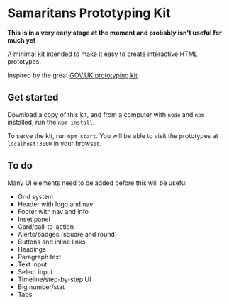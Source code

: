 Samaritans Prototyping Kit
=====================

**This is in a very early stage at the moment and probably isn't useful for much yet**

A minimal kit intended to make it easy to create interactive HTML prototypes.

Inspired by the great [GOV.UK prototyping kit](https://github.com/alphagov/govuk-prototype-kit)

Get started
-----------

Download a copy of this kit, and from a computer with `node` and `npm` installed, run the `npm install`.

To serve the kit, run `npm start`. You will be able to visit the prototypes at `localhost:3000` in your browser.

To do
-----

Many UI elements need to be added before this will be useful

* Grid system
* Header with logo and nav
* Footer with nav and info
* Inset panel
* Card/call-to-action
* Alerts/badges (square and round)
* Buttons and inline links
* Headings
* Paragraph text
* Text input
* Select input
* Timeline/step-by-step UI
* Big number/stat
* Tabs